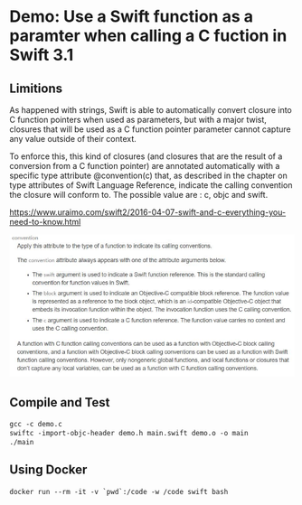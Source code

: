 # Demo: Use a Swift function as a paramter when calling a C fuction in Swift 3.1

## Limitions

As happened with strings, Swift is able to automatically convert closure into C function pointers when used as parameters, but with a major twist, closures that will be used as a C function pointer parameter cannot capture any value outside of their context.

To enforce this, this kind of closures (and closures that are the result of a conversion from a C function pointer) are annotated automatically with a specific type attribute @convention(c) that, as described in the chapter on type attributes of Swift Language Reference, indicate the calling convention the closure will conform to. The possible value are : c, objc and swift.

https://www.uraimo.com/swift2/2016-04-07-swift-and-c-everything-you-need-to-know.html

![Limitions](convention.jpg)

## Compile and Test
```
gcc -c demo.c
swiftc -import-objc-header demo.h main.swift demo.o -o main
./main
```

## Using Docker
```
docker run --rm -it -v `pwd`:/code -w /code swift bash
```